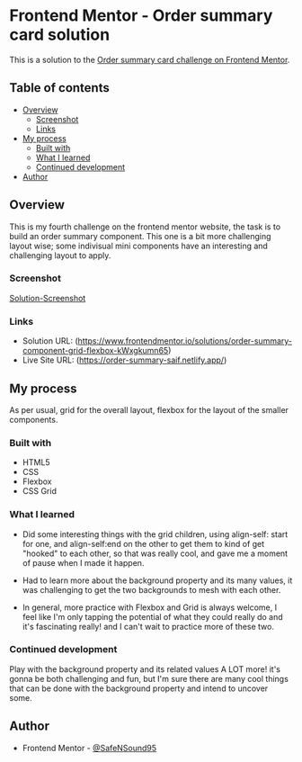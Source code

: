 # Frontend Mentor - Order summary card solution

This is a solution to the [Order summary card challenge on Frontend Mentor](https://www.frontendmentor.io/challenges/order-summary-component-QlPmajDUj).

## Table of contents

- [Overview](#overview)
  - [Screenshot](#screenshot)
  - [Links](#links)
- [My process](#my-process)
  - [Built with](#built-with)
  - [What I learned](#what-i-learned)
  - [Continued development](#continued-development)
- [Author](#author)

## Overview

This is my fourth challenge on the frontend mentor website, the task is to build an order summary component. This one is a bit more challenging layout wise; some indivisual mini components have an interesting and challenging layout to apply.

### Screenshot

[Solution-Screenshot](2023-09-12-Frontend-Mentor-Order-summary-card.png)

### Links

- Solution URL: (https://www.frontendmentor.io/solutions/order-summary-component-grid-flexbox-kWxgkumn65)
- Live Site URL: (https://order-summary-saif.netlify.app/)

## My process

As per usual, grid for the overall layout, flexbox for the layout of the smaller components.

### Built with

- HTML5
- CSS
- Flexbox
- CSS Grid

### What I learned

- Did some interesting things with the grid children, using align-self: start for one, and align-self:end on the other to get them to kind of get "hooked" to each other, so that was really cool, and gave me a moment of pause when I made it happen.

- Had to learn more about the background property and its many values, it was challenging to get the two backgrounds to mesh with each other.

- In general, more practice with Flexbox and Grid is always welcome, I feel like I'm only tapping the potential of what they could really do and it's fascinating really! and I can't wait to practice more of these two.

### Continued development

Play with the background property and its related values A LOT more! it's gonna be both challenging and fun, but I'm sure there are many cool things that can be done with the background property and intend to uncover some.

## Author

- Frontend Mentor - [@SafeNSound95](https://www.frontendmentor.io/profile/SafeNSound95)
